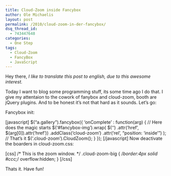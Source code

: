```yaml
---
title: Cloud-Zoom inside Fancybox
author: Ole Michaelis
layout: post
permalink: /2010/cloud-zoom-in-der-fancybox/
dsq_thread_id:
  - 743447648
categories:
  - One Step
tags:
  - Cloud-Zoom
  - FancyBox
  - JavaScript
---
```


Hey there,
*I like to translate this post to english, due to this awesome interest.*

Today I want to blog some programming stuff, its some time ago I do that. I give my attentaion to the cowork of fanybox and cloud-zoom, booth are jQuery plugins. And to be honest it’s not that hard as it sounds. Let’s go:

Fancybox init:

[javascript]
$(“a.gallery”).fancybox({
‘onComplete’ : function(arg) {
// Here does the magic starts
$(‘#fancybox-img’).wrap(
$(‘‘)
.attr(‘href’, $(arg[0]).attr(‘href’))
.addClass(‘cloud-zoom’)
.attr(‘rel’, “position: ‘inside’”)
);
// That’s it
$(‘.cloud-zoom’).CloudZoom();
}
});
[/javascript]
Now deactivate the boarders in cloud-zoom.css:

[css]
/* This is the zoom window. */
.cloud-zoom-big {
/*border:4px solid #ccc;*/
overflow:hidden;
}
[/css]

Thats it. Have fun!

